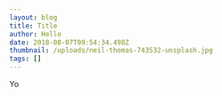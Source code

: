 ```yaml
---
layout: blog
title: Title
author: Hello
date: 2018-08-07T09:54:34.498Z
thumbnail: /uploads/neil-thomas-743532-unsplash.jpg
tags: []
---
```

Yo

